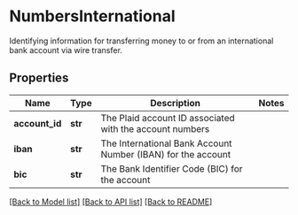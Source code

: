 # NumbersInternational

Identifying information for transferring money to or from an international bank account via wire transfer.
## Properties
Name | Type | Description | Notes
------------ | ------------- | ------------- | -------------
**account_id** | **str** | The Plaid account ID associated with the account numbers | 
**iban** | **str** | The International Bank Account Number (IBAN) for the account | 
**bic** | **str** | The Bank Identifier Code (BIC) for the account | 

[[Back to Model list]](../README.md#documentation-for-models) [[Back to API list]](../README.md#documentation-for-api-endpoints) [[Back to README]](../README.md)


